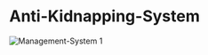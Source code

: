 # Anti-Kidnapping-System

![Management-System 1](https://github.com/SenolSW/Anti-Kidnapping-System/assets/154299511/2554d838-da5c-42c8-b959-4e2de08a3b52)
